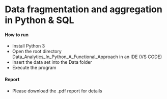 # Data fragmentation and aggregation in Python & SQL

#### How to run
- Install Python 3
- Open the root directory Data_Analytics_In_Python_A_Functional_Approach in an IDE (VS CODE)
- Insert the data set into the Data folder
- Execute the program

#### Report
- Please download the .pdf report for details

 
